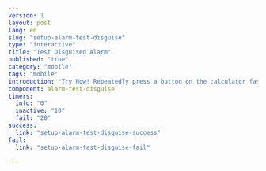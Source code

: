 ```yaml
---
version: 1
layout: post
lang: en
slug: "setup-alarm-test-disguise"
type: "interactive"
title: "Test Disguised Alarm"
published: "true"
category: "mobile"
tags: "mobile"
introduction: "Try Now! Repeatedly press a button on the calculator fast until you feel a vibration."
component: alarm-test-disguise
timers:
  info: "0"
  inactive: "10"
  fail: "20"
success: 
  link: "setup-alarm-test-disguise-success"
fail: 
  link: "setup-alarm-test-disguise-fail"

---
```


